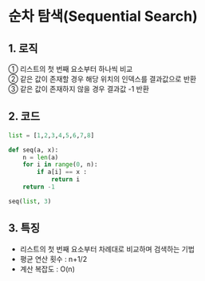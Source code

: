 # 순차 탐색(Sequential Search)
## 1. 로직
① 리스트의 첫 번째 요소부터 하나씩 비교  
② 같은 값이 존재할 경우 해당 위치의 인덱스를 결과값으로 반환  
③ 같은 값이 존재하지 않을 경우 결과값 -1 반환  
## 2. 코드
~~~python
list = [1,2,3,4,5,6,7,8]

def seq(a, x):
    n = len(a)
    for i in range(0, n):
        if a[i] == x :
            return i
    return -1

seq(list, 3)
~~~
## 3. 특징
- 리스트의 첫 번째 요소부터 차례대로 비교하며 검색하는 기법
- 평균 연산 횟수 : n+1/2  
- 계산 복잡도 : O(n)  
